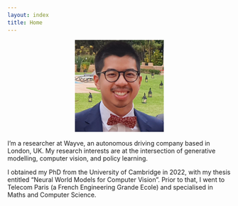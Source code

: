 ```yaml
---
layout: index
title: Home
---
```


<p align='center'><img src='/img/me.jpg' alt='Me' width='200'/></p>

I’m a researcher at Wayve, an autonomous driving company based in London, UK. My research interests are at the intersection of generative modelling, computer vision, and policy learning. 

I obtained my PhD from the University of Cambridge in 2022, with my thesis entitled  “Neural World Models for Computer Vision”. Prior to that, I went to Telecom Paris (a French Engineering Grande Ecole) and specialised in Maths and Computer Science.

<!-- The timeline is defined in __config.yml. Needs `css, js, partials, scss` folders and `_layouts/about.html`-->


<!--This is old code to include the latest blogposts-->

<!--<div class="posts">-->
<!--  {% for post in paginator.posts %}-->
<!--  <article class="post">-->
<!--    <h1 class="post-title">-->
<!--      <a href="{{ site.baseurl }}{{ post.url }}">-->
<!--        {{ post.title }}-->
<!--      </a>-->
<!--    </h1>-->

<!--    <time datetime="{{ post.date | date_to_xmlschema }}" class="post-date">{{ post.date | date: "%-d %B, %Y" }}</time>-->

<!--    {{ post.content }}-->
<!--  </article>-->
<!--  {% endfor %}-->
<!--</div>-->

<!--<div class="pagination">-->
<!--  {% if paginator.next_page %}-->
<!--    <a class="pagination-item older" href="{{ paginator.next_page_path | prepend: site.baseurl }}">Older</a>-->
<!--  {% else %}-->
<!--    <span class="pagination-item older">Older</span>-->
<!--  {% endif %}-->
<!--  {% if paginator.previous_page %}-->
<!--    <a class="pagination-item newer" href="{{ paginator.previous_page_path | prepend: site.baseurl }}">Newer</a>-->
<!--  {% else %}-->
<!--    <span class="pagination-item newer">Newer</span>-->
<!--  {% endif %}-->
<!--</div>-->
<!-- -->
